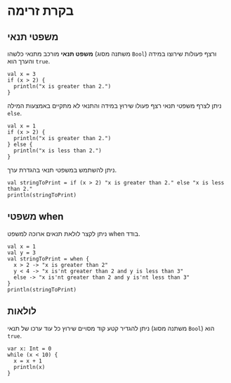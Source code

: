 # בקרת זרימה

## משפטי תנאי
**משפט תנאי** מורכב מתנאי כלשהו (משתנה מסוג `Bool`) ורצף פעולות שירוצו במידה והערך הוא `true`.
```
val x = 3
if (x > 2) {
  println("x is greater than 2.")
}
```
ניתן לצרף משפטי תנאי רצף פעולו שירוץ במידה והתנאי לא מתקיים באמצעות המילה `else`.
```
val x = 1
if (x > 2) {
  println("x is greater than 2.")
} else {
  println("x is less than 2.")
}
```
ניתן להשתמש במשפטי תנאי בהגדרת ערך.
```
val stringToPrint = if (x > 2) "x is greater than 2." else "x is less than 2."
println(stringToPrint)
```

## משפטי when
ניתן לקצר  לולאת תנאים ארוכה למשפט when בודד.
```
val x = 1
val y = 3
val stringToPrint = when {
  x > 2 -> "x is greater than 2"
  y < 4 -> "x is'nt greater than 2 and y is less than 3"
  else -> "x is'nt greater than 2 and y is'nt less than 3"
}
println(stringToPrint)
```

## לולאות
ניתן להגדיר קטע קוד מסויים שירוץ כל עוד ערכו של תנאי (משתנה מסוג `Bool`) הוא `true`.
```
var x: Int = 0
while (x < 10) {
  x = x + 1
  println(x)
}
```